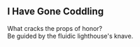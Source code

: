 I Have Gone Coddling
--------------------
What cracks the props of honor?  
Be guided by the fluidic lighthouse's knave.  
